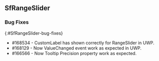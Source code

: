 ## SfRangeSlider

### Bug Fixes
{:#SfRangeSlider-bug-fixes} 

* \#168534  - CustomLabel has shown correctly for RangeSlider in UWP.
* \#168129  - Now ValueChanged event work as expected in UWP.
* \#166566  - Now Tooltip Precision property work as expected.